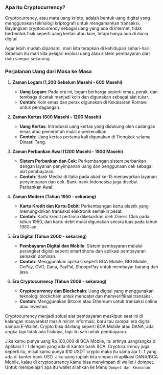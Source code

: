 ### Apa itu Cryptocurrency?

Cryptocurrency, atau mata uang kripto, adalah bentuk uang digital yang menggunakan teknologi kriptografi untuk mengamankan transaksi. Bayangkan cryptocurrency sebagai uang yang ada di internet, tidak berbentuk fisik seperti uang kertas atau koin, tetapi hanya ada di dunia digital. 

Agar lebih mudah dipahami, mari kita terapkan di kehidupan sehari-hari. Sebelum itu mari kita pelajari evolusi uang atau sistem pembayaran dari dulu sampai sekarang.

### Perjalanan Uang dari Masa ke Masa

1. **Zaman Logam (1,200 Sebelum Masehi - 600 Masehi)**
   - **Uang Logam**: Pada era ini, logam berharga seperti emas, perak, dan tembaga dicetak menjadi koin dan digunakan sebagai alat tukar.
   - **Contoh**: Koin emas dan perak digunakan di Kekaisaran Romawi untuk perdagangan.

2. **Zaman Kertas (600 Masehi - 1200 Masehi)**
   - **Uang Kertas**: Introduksi uang kertas yang didukung oleh cadangan emas atau pemerintah mulai diperkenalkan.
   - **Contoh**: Uang kertas pertama kali digunakan di Tiongkok selama Dinasti Tang.

3. **Zaman Perbankan Awal (1200 Masehi - 1900 Masehi)**
   - **Sistem Perbankan dan Cek**: Perkembangan sistem perbankan dengan layanan penyimpanan uang dan penggunaan cek sebagai alat pembayaran.
   - **Contoh**: Bank Medici di Italia pada abad ke-15 menawarkan layanan penyimpanan dan cek. Bank-bank Indonesisa juga disebut Perbankan Awal.

4. **Zaman Modern (Tahun 1950 - sekarang)**
   - **Kartu Kredit dan Kartu Debit**: Perkembangan kartu plastik yang memungkinkan transaksi elektronik semakin pesat.
   - **Contoh**: Kartu kredit pertama dikeluarkan oleh Diners Club pada tahun 1950, dan kartu debit mulai digunakan secara luas pada tahun 1980-an.

5. **Era Digital (Tahun 2000 - sekarang)**
   - **Pembayaran Digital dan Mobile**: Sistem pembayaran melalui perangkat digital seperti smartphone dan aplikasi pembayaran semakin dominan.
   - **Contoh**: Menggunakan aplikasi seperti BCA Mobile, BRI Mobile, GoPay, OVO, Dana, PayPal, ShoopePay untuk membayar barang dan jasa.

6. **Era Cryptocurrency (Tahun 2009 - sekarang)**
   - **Cryptocurrency dan Blockchain**: Uang digital yang menggunakan teknologi blockchain untuk mencatat dan memverifikasi transaksi.
   - **Contoh**: Menggunakan Bitcoin atau Ethereum untuk transaksi online atau investasi.

Cryptocurrency menjadi solusi alat pembayaran meskipun saat ini di kalangan masyarakat masih minim informasi, baru tau sampai era digital sampai E-Wallet. Crypto bisa dibilang seperti BCA Mobile atau DANA, ada angka tapi tidak ada fisiknya, tapi itu sah untuk pembayaran. 

Jika kamu punya uang Rp.100,000 di BCA Mobile, itu artinya uang/angka di Aplikasi 1 : 1 dengan yang ada di kantor bank BCA. Cryptocurrency juga seperti itu, misal kamu punya $10 USDT crypto maka itu sama aja 1 : 1 yang ada di kantor bank USD. Jika uang rupiah kita simpan di aplikasi DANA/BCA Mobile, kalau di cryptocurrency kamu bisa menyimpan di wallet / dompet. Untuk mempelajari apa itu wallet silahkan ke Menu `Dompet dan Keamanan`

